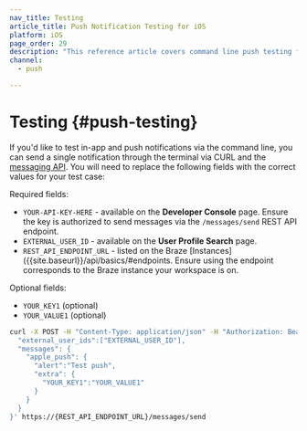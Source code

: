 ```yaml
---
nav_title: Testing
article_title: Push Notification Testing for iOS
platform: iOS
page_order: 29
description: "This reference article covers command line push testing for your iOS push notifications."
channel:
  - push

---
```


# Testing {#push-testing}

If you'd like to test in-app and push notifications via the command line, you can send a single notification through the terminal via CURL and the [messaging API][29]. You will need to replace the following fields with the correct values for your test case:

Required fields:
- `YOUR-API-KEY-HERE` - available on the **Developer Console** page. Ensure the key is authorized to send messages via the `/messages/send` REST API endpoint. 
- `EXTERNAL_USER_ID` - available on the **User Profile Search** page.
- `REST_API_ENDPOINT_URL` - listed on the Braze [Instances]({{site.baseurl}}/api/basics/#endpoints. Ensure using the endpoint corresponds to the Braze instance your workspace is on.

Optional fields:
- `YOUR_KEY1` (optional)
- `YOUR_VALUE1` (optional)

```bash
curl -X POST -H "Content-Type: application/json" -H "Authorization: Bearer YOUR-API-KEY-HERE" -d '{
  "external_user_ids":["EXTERNAL_USER_ID"],
  "messages": {
    "apple_push": {
      "alert":"Test push",
      "extra": {
        "YOUR_KEY1":"YOUR_VALUE1"
      }
    }
  }
}' https://{REST_API_ENDPOINT_URL}/messages/send 
```
[29]: {{site.baseurl}}/api/endpoints/messaging/
[32]: {{site.baseurl}}/developer_guide/platform_integration_guides/ios/analytics/setting_user_ids/#assigning-a-user-id
[66]: {{site.baseurl}}/api/endpoints/messaging/send_messages/post_send_messages/
